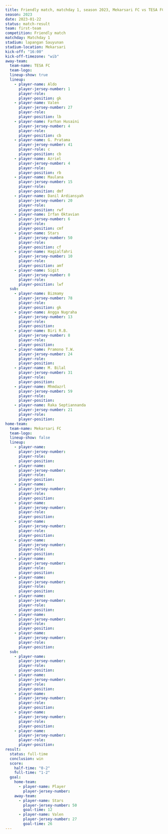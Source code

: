 ```yaml
---
title: Friendly match, matchday 1, season 2023, Mekarsari FC vs TESA FC
season: 2023
date: 2023-01-22
status: match-result
team: first-team
competition: Friendly match
matchday: Matchday 1
stadium: lapangan Sauyunan
stadium-location: Mekarsari
kick-off: "16:00"
kick-off-timezone: "wib"
away-team:
  team-name: TESA FC
  team-logo: 
  lineup-show: true
  lineup:
    - player-name: Aldo
      player-jersey-number: 1
      player-role:
      player-position: gk
    - player-name: Valen
      player-jersey-number: 27
      player-role:
      player-position: lb
    - player-name: Farhan Husaini
      player-jersey-number: 4
      player-role:
      player-position: cb
    - player-name: G. Pratama
      player-jersey-number: 41
      player-role: c
      player-position: cb
    - player-name: Azriel
      player-jersey-number: 4
      player-role:
      player-position: rb
    - player-name: Maulana
      player-jersey-number: 15
      player-role:
      player-position: dmf
    - player-name: Danil Ardiansyah
      player-jersey-number: 20
      player-role:
      player-position: rwf
    - player-name: Irfan Oktavian
      player-jersey-number: 6
      player-role:
      player-position: cmf
    - player-name: Stars
      player-jersey-number: 50
      player-role: 
      player-position: cf
    - player-name: Hagialfahri
      player-jersey-number: 10
      player-role:
      player-position: amf
    - player-name: Sigit
      player-jersey-number: 0
      player-role:
      player-position: lwf
  sub:
    - player-name: Bizmamy
      player-jersey-number: 78
      player-role:
      player-position: gk
    - player-name: Angga Nugraha
      player-jersey-number: 13
      player-role:
      player-position:
    - player-name: Biri R.B.
      player-jersey-number: 8
      player-role:
      player-position:
    - player-name: Pramono T.W.
      player-jersey-number: 24
      player-role:
      player-position:
    - player-name: M. Bilal
      player-jersey-number: 31
      player-role:
      player-position:
    - player-name: Mhmdazrl
      player-jersey-number: 59
      player-role:
      player-position:
    - player-name: Raka Septiannanda
      player-jersey-number: 21
      player-role:
      player-position:
home-team:
  team-name: Mekarsari FC
  team-logo:
  lineup-show: false
  lineup:
    - player-name:
      player-jersey-number:
      player-role:
      player-position:
    - player-name: 
      player-jersey-number:
      player-role:
      player-position:
    - player-name:
      player-jersey-number:
      player-role:
      player-position:
    - player-name:
      player-jersey-number:
      player-role:
      player-position:
    - player-name:
      player-jersey-number:
      player-role:
      player-position:
    - player-name:
      player-jersey-number:
      player-role:
      player-position:
    - player-name:
      player-jersey-number:
      player-role:
      player-position:
    - player-name:
      player-jersey-number:
      player-role:
      player-position:
    - player-name:
      player-jersey-number:
      player-role:
      player-position:
    - player-name:
      player-jersey-number:
      player-role:
      player-position:
    - player-name:
      player-jersey-number:
      player-role:
      player-position:
  sub:
    - player-name:
      player-jersey-number:
      player-role:
      player-position:
    - player-name:
      player-jersey-number:
      player-role:
      player-position:
    - player-name:
      player-jersey-number:
      player-role:
      player-position:
    - player-name:
      player-jersey-number:
      player-role:
      player-position:
    - player-name:
      player-jersey-number:
      player-role:
      player-position:
result:
  status: full-time
  conclusion: win
  score:
    half-time: "0-2"
    full-time: "1-2"
  goal:
    home-team:
      - player-name: Player
        player-jersey-number: 
    away-team:
      - player-name: Stars
        player-jersey-number: 50
        goal-time: 12
      - player-name: Valen
        player-jersey-number: 27
        goal-time: 26
---
```

